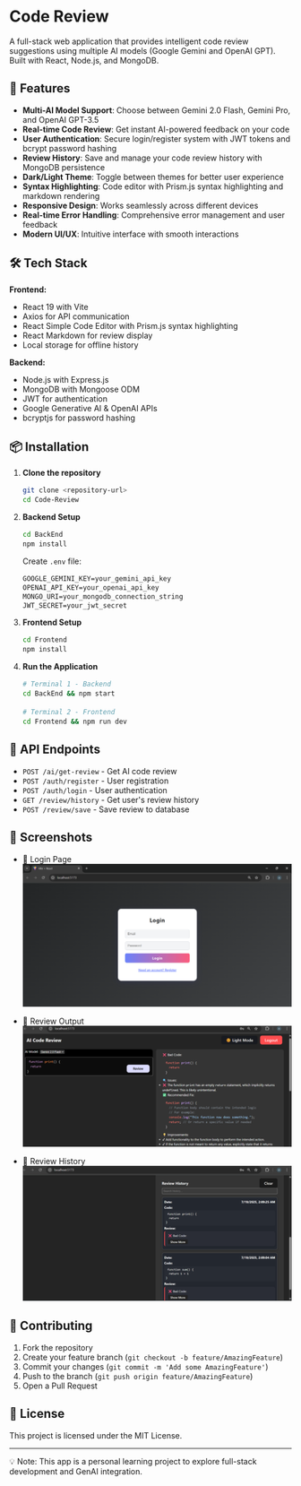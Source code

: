 # Code Review

A full-stack web application that provides intelligent code review suggestions using multiple AI models (Google Gemini and OpenAI GPT). Built with React, Node.js, and MongoDB.

## 🚀 Features

- **Multi-AI Model Support**: Choose between Gemini 2.0 Flash, Gemini Pro, and OpenAI GPT-3.5
- **Real-time Code Review**: Get instant AI-powered feedback on your code
- **User Authentication**: Secure login/register system with JWT tokens and bcrypt password hashing
- **Review History**: Save and manage your code review history with MongoDB persistence
- **Dark/Light Theme**: Toggle between themes for better user experience
- **Syntax Highlighting**: Code editor with Prism.js syntax highlighting and markdown rendering
- **Responsive Design**: Works seamlessly across different devices
- **Real-time Error Handling**: Comprehensive error management and user feedback
- **Modern UI/UX**: Intuitive interface with smooth interactions

## 🛠️ Tech Stack

**Frontend:**
- React 19 with Vite
- Axios for API communication
- React Simple Code Editor with Prism.js syntax highlighting
- React Markdown for review display
- Local storage for offline history

**Backend:**
- Node.js with Express.js
- MongoDB with Mongoose ODM
- JWT for authentication
- Google Generative AI & OpenAI APIs
- bcryptjs for password hashing

## 📦 Installation

1. **Clone the repository**
   ```bash
   git clone <repository-url>
   cd Code-Review
   ```

2. **Backend Setup**
   ```bash
   cd BackEnd
   npm install
   ```
   Create `.env` file:
   ```env
   GOOGLE_GEMINI_KEY=your_gemini_api_key
   OPENAI_API_KEY=your_openai_api_key
   MONGO_URI=your_mongodb_connection_string
   JWT_SECRET=your_jwt_secret
   ```

3. **Frontend Setup**
   ```bash
   cd Frontend
   npm install
   ```

4. **Run the Application**
   ```bash
   # Terminal 1 - Backend
   cd BackEnd && npm start
   
   # Terminal 2 - Frontend
   cd Frontend && npm run dev
   ```

## 🔧 API Endpoints

- `POST /ai/get-review` - Get AI code review
- `POST /auth/register` - User registration
- `POST /auth/login` - User authentication
- `GET /review/history` - Get user's review history
- `POST /review/save` - Save review to database

## 📸 Screenshots

- 🔐 Login Page
![Login](./Screenshot/login.png)

- 🧠 Review Output
![Review](./Screenshot/review.png)

- 📜 Review History
![History Screenshot](./Screenshot/history.png)

## 🤝 Contributing

1. Fork the repository
2. Create your feature branch (`git checkout -b feature/AmazingFeature`)
3. Commit your changes (`git commit -m 'Add some AmazingFeature'`)
4. Push to the branch (`git push origin feature/AmazingFeature`)
5. Open a Pull Request

## 📄 License

This project is licensed under the MIT License.

---

💡 Note: This app is a personal learning project to explore full-stack development and GenAI integration.
